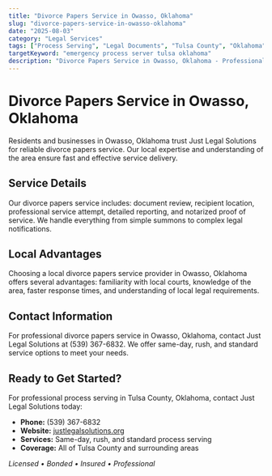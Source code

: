 ```yaml
---
title: "Divorce Papers Service in Owasso, Oklahoma"
slug: "divorce-papers-service-in-owasso-oklahoma"
date: "2025-08-03"
category: "Legal Services"
tags: ["Process Serving", "Legal Documents", "Tulsa County", "Oklahoma"]
targetKeyword: "emergency process server tulsa oklahoma"
description: "Divorce Papers Service in Owasso, Oklahoma - Professional legal document delivery services in Tulsa County, Oklahoma. Licensed, bonded, and insured process servers."
---
```


# Divorce Papers Service in Owasso, Oklahoma

Residents and businesses in Owasso, Oklahoma trust Just Legal Solutions for reliable divorce papers service. Our local expertise and understanding of the area ensure fast and effective service delivery.

## Service Details

Our divorce papers service includes: document review, recipient location, professional service attempt, detailed reporting, and notarized proof of service. We handle everything from simple summons to complex legal notifications.

## Local Advantages

Choosing a local divorce papers service provider in Owasso, Oklahoma offers several advantages: familiarity with local courts, knowledge of the area, faster response times, and understanding of local legal requirements.

## Contact Information

For professional divorce papers service in Owasso, Oklahoma, contact Just Legal Solutions at (539) 367-6832. We offer same-day, rush, and standard service options to meet your needs.

## Ready to Get Started?

For professional process serving in Tulsa County, Oklahoma, contact Just Legal Solutions today:

- **Phone:** (539) 367-6832
- **Website:** [justlegalsolutions.org](https://justlegalsolutions.org)
- **Services:** Same-day, rush, and standard process serving
- **Coverage:** All of Tulsa County and surrounding areas

*Licensed • Bonded • Insured • Professional*